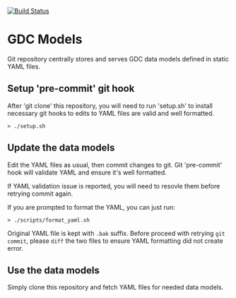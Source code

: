 [![Build Status](https://travis-ci.org/NCI-GDC/gdc-models.svg)](https://travis-ci.org/NCI-GDC/gdc-models)

# GDC Models

Git repository centrally stores and serves GDC data models defined in static YAML files.

## Setup 'pre-commit' git hook

After 'git clone' this repository, you will need to run 'setup.sh' to install necessary
git hooks to edits to YAML files are valid and well formatted.

```
> ./setup.sh
```

## Update the data models

Edit the YAML files as usual, then commit changes to git. Git 'pre-commit' hook will
validate YAML and ensure it's well formatted.

If YAML validation issue is reported, you will need to resovle them before retrying commit again.

If you are prompted to format the YAML, you can just run:
```
> ./scripts/format_yaml.sh
```
Original YAML file is kept with `.bak` suffix. Before proceed with retrying `git commit`, please `diff` the two files to ensure YAML formatting did not create error.

## Use the data models

Simply clone this repository and fetch YAML files for needed data models.
